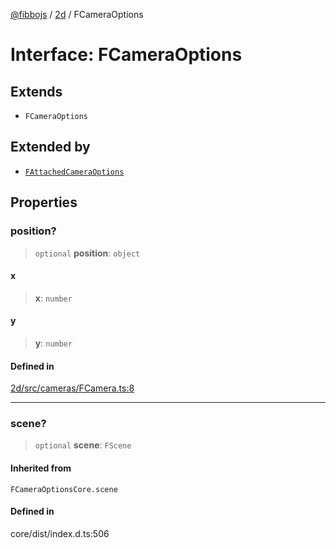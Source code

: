 [@fibbojs](/api/index) / [2d](/api/2d) / FCameraOptions

# Interface: FCameraOptions

## Extends

- `FCameraOptions`

## Extended by

- [`FAttachedCameraOptions`](FAttachedCameraOptions.md)

## Properties

### position?

> `optional` **position**: `object`

#### x

> **x**: `number`

#### y

> **y**: `number`

#### Defined in

[2d/src/cameras/FCamera.ts:8](https://github.com/fibbojs/fibbo/blob/65626b456ab47d7e61b23a8dd1be9f399238b0f1/packages/2d/src/cameras/FCamera.ts#L8)

***

### scene?

> `optional` **scene**: `FScene`

#### Inherited from

`FCameraOptionsCore.scene`

#### Defined in

core/dist/index.d.ts:506
